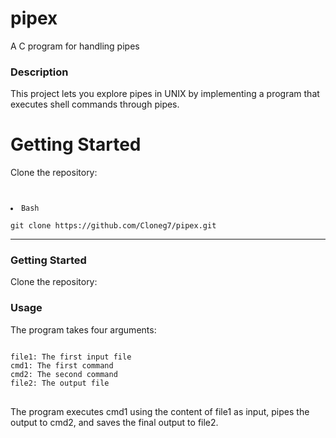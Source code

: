 # pipex
A C program for handling pipes

### Description
This project lets you explore pipes in UNIX by implementing a program that executes shell commands through pipes.


<!DOCTYPE html>
<html lang="en">
<head>
    <meta charset="UTF-8">
    <meta name="viewport" content="width=device-width, initial-scale=1.0">
    <title>Clone Repository</title>
</head>
<body>

<div>
    <h1>Getting Started</h1>
    <p>Clone the repository:</p>
    <pre><code id="clone-command">
        <li>Bash</li>
git clone https://github.com/Cloneg7/pipex.git</code></pre>
    <!-- Button to trigger copy -->
</div>

</body>
</html>


-----

### Getting Started
Clone the repository:

### Usage
The program takes four arguments:

<pre>
<code>
file1: The first input file
cmd1: The first command
cmd2: The second command
file2: The output file
</code>
</pre>

The program executes cmd1 using the content of file1 as input, pipes the output to cmd2, and saves the final output to file2.
